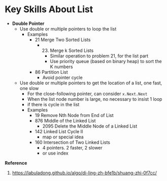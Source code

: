 # Key Skills About List

* **Double Pointer**
    * Use double or multiple pointers to loop the list
      * Examples
        * 21 Merge Two Sorted Lists
            * 23. Merge k Sorted Lists
                * Similar operation to problem 21, for the list part
                * Use priority queue (based on binary heap) to sort the K numbers
        * 86 Partition List
            * Avoid pointer cycle
    * Use double or multiple pointers to get the location of a list, one fast, one slow
      * For the close-following pointer, can consider `x.Next.Next`
      * When the list node number is large, no necessary to insist 1 loop
      * if there is cycle in the list
      * Examples
        * 19 Remove Nth Node from End of List
        * 876 Middle of the Linked List
            * 2095 Delete the Middle Node of a Linked List
        * 142 Linked List Cycle II 
            * map or special idea
        * 160 Intersection of Two Linked Lists
            * 4 pointers. 2 faster, 2 slower
            * or use index


**Reference**
1. https://labuladong.github.io/algo/di-ling-zh-bfe1b/shuang-zhi-0f7cc/
